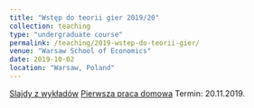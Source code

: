 ```yaml
---
title: "Wstęp do teorii gier 2019/20"
collection: teaching
type: "undergraduate course"
permalink: /teaching/2019-wstep-do-teorii-gier/
venue: "Warsaw School of Economics"
date: 2019-10-02
location: "Warsaw, Poland"
---
```

[Slajdy z wykładów](/wtg/wyklad_z_wtg.pdf)
[Pierwsza praca domowa](/wtg/WTG_PS1.pdf) Termin: 20.11.2019.
